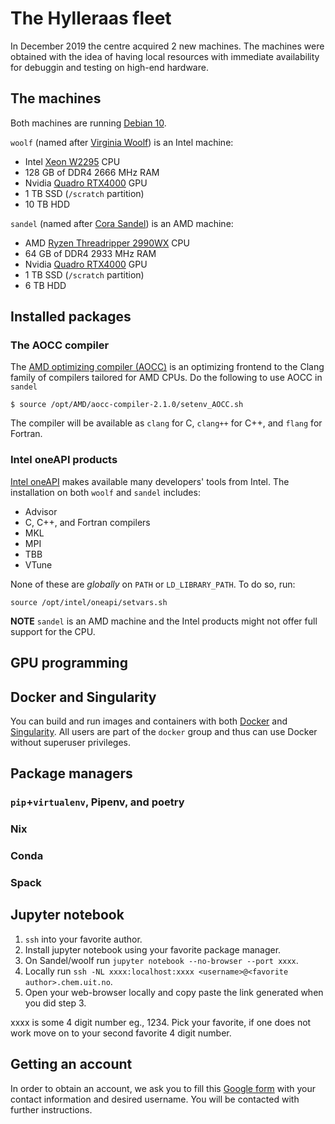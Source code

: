 # The Hylleraas fleet
In December 2019 the centre acquired 2 new machines. The machines were obtained with the idea of having local resources with immediate availability for debuggin and testing on high-end hardware.
## The machines

Both machines are running [Debian 10](https://www.debian.org).

`woolf` (named after [Virginia Woolf](https://en.wikipedia.org/wiki/Virginia_Woolf)) is an Intel machine:
- Intel [Xeon W2295](https://ark.intel.com/content/www/us/en/ark/products/198011/intel-xeon-w-2295-processor-24-75m-cache-3-00-ghz.html) CPU
- 128 GB of DDR4 2666 MHz RAM
- Nvidia [Quadro RTX4000](https://www.nvidia.com/en-us/design-visualization/quadro/rtx-4000/) GPU
- 1 TB SSD (`/scratch` partition)
- 10 TB HDD

`sandel` (named after [Cora Sandel](https://no.wikipedia.org/wiki/Cora_Sandel)) is an AMD machine:
- AMD [Ryzen Threadripper 2990WX](https://www.amd.com/en/products/cpu/amd-ryzen-threadripper-2990wx) CPU
- 64 GB of DDR4 2933 MHz RAM
- Nvidia [Quadro RTX4000](https://www.nvidia.com/en-us/design-visualization/quadro/rtx-4000/) GPU
- 1 TB SSD (`/scratch` partition)
- 6 TB HDD

## Installed packages
### The AOCC compiler
The [AMD optimizing compiler (AOCC)](https://developer.amd.com/amd-aocc/) is an optimizing frontend to the Clang family of compilers tailored for AMD CPUs. Do the following to use AOCC in `sandel`
 ```
 $ source /opt/AMD/aocc-compiler-2.1.0/setenv_AOCC.sh
 ```
The compiler will be available as `clang` for C, `clang++` for C++, and `flang` for Fortran.

### Intel oneAPI products
[Intel oneAPI](https://software.intel.com/en-us/oneapi) makes available many developers' tools from Intel. The installation on both `woolf` and `sandel` includes:
- Advisor
- C, C++, and Fortran compilers
- MKL
- MPI
- TBB
- VTune

None of these are _globally_ on `PATH` or `LD_LIBRARY_PATH`. To do so, run:
```
source /opt/intel/oneapi/setvars.sh
```

**NOTE** `sandel` is an AMD machine and the Intel products might not offer full support for the CPU.

## GPU programming

## Docker and Singularity
You can build and run images and containers with both [Docker](https://docs.docker.com/install/) and [Singularity](https://sylabs.io/). All users are part of the `docker` group and thus can use Docker without superuser privileges.

## Package managers
### `pip`+`virtualenv`, Pipenv, and poetry
### Nix
### Conda
### Spack

## Jupyter notebook
1. `ssh` into your favorite author.
2. Install jupyter notebook using your favorite package manager.
3. On Sandel/woolf run `jupyter notebook --no-browser --port xxxx`.
4. Locally run `ssh -NL xxxx:localhost:xxxx <username>@<favorite author>.chem.uit.no`.
5. Open your web-browser locally and copy paste the link generated when you did step 3.

xxxx is some 4 digit number eg., 1234. Pick your favorite, if one does not work move on
to your second favorite 4 digit number.

## Getting an account
In order to obtain an account, we ask you to fill this [Google form](https://docs.google.com/forms/d/e/1FAIpQLSc6PJvJRLYuoJs_PdA0GNmKgFBLkUyVdez2LoeJtVtd5wNhog/viewform?usp=sf_link) with your contact information and desired username. You will be contacted with further instructions.
